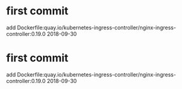 # first commit
add Dockerfile:quay.io/kubernetes-ingress-controller/nginx-ingress-controller:0.19.0 2018-09-30
# first commit
add Dockerfile:quay.io/kubernetes-ingress-controller/nginx-ingress-controller:0.19.0 2018-09-30
